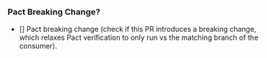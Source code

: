 ### Pact Breaking Change?

- [] Pact breaking change (check if this PR introduces a breaking change, which relaxes Pact verification to only run vs the matching branch of the consumer).
